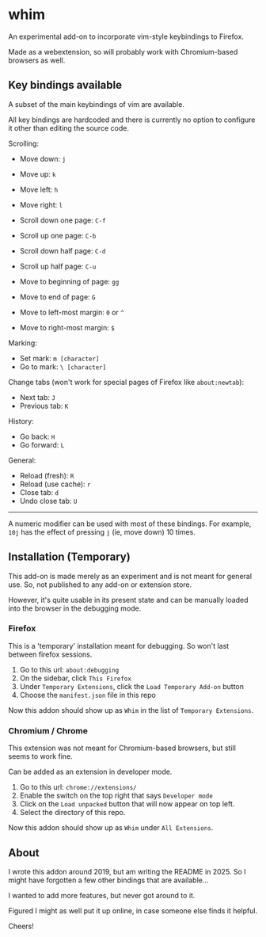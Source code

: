 # whim

An experimental add-on to incorporate vim-style keybindings to Firefox.

Made as a webextension, so will probably work with Chromium-based browsers as well.

## Key bindings available
A subset of the main keybindings of vim are available.

All key bindings are hardcoded and there is currently no option to configure it
other than editing the source code.

Scrolling:
 - Move down: `j`
 - Move up: `k`
 - Move left: `h`
 - Move right: `l`

 - Scroll down one page: `C-f`
 - Scroll up one page: `C-b`
 - Scroll down half page: `C-d`
 - Scroll up half page: `C-u`

 - Move to beginning of page: `gg`
 - Move to end of page: `G`
 - Move to left-most margin: `0` or `^`
 - Move to right-most margin: `$`

Marking:
 - Set mark: `m [character]`
 - Go to mark: `\ [character]`

Change tabs (won't work for special pages of Firefox like `about:newtab`):
 - Next tab: `J`
 - Previous tab: `K`

History:
 - Go back: `H`
 - Go forward: `L`

General:
 - Reload (fresh): `R`
 - Reload (use cache): `r`
 - Close tab: `d`
 - Undo close tab: `U`

---

A numeric modifier can be used with most of these bindings. 
For example, `10j` has the effect of pressing `j` (ie, move down) 10 times.

## Installation (Temporary)
This add-on is made merely as an experiment and is not meant for general use.
So, not published to any add-on or extension store.

However, it's quite usable in its present state and can be manually loaded into
the browser in the debugging mode.

### Firefox
This is a 'temporary' installation meant for debugging. So won't last between
firefox sessions.

 1. Go to this url: `about:debugging`
 2. On the sidebar, click `This Firefox`
 3. Under `Temporary Extensions`, click the `Load Temporary Add-on` button
 4. Choose the `manifest.json` file in this repo

Now this addon should show up as `Whim` in the list of `Temporary Extensions`.

### Chromium / Chrome
This extension was not meant for Chromium-based browsers, but still seems to
work fine.

Can be added as an extension in developer mode.

 1. Go to this url: `chrome://extensions/`
 2. Enable the switch on the top right that says `Developer mode`
 3. Click on the `Load unpacked` button that will now appear on top left.
 4. Select the directory of this repo.

Now this addon should show up as `Whim` under `All Extensions`.

## About

I wrote this addon around 2019, but am writing the README in 2025. So I might
have forgotten a few other bindings that are available...

I wanted to add more features, but never got around to it.

Figured I might as well put it up online, in case someone else finds it
helpful.

Cheers!
